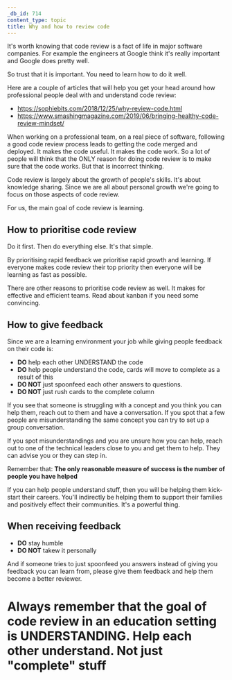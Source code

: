 ```yaml
---
_db_id: 714
content_type: topic
title: Why and how to review code
---
```


It's worth knowing that code review is a fact of life in major software companies. For example the engineers at Google think it's really important and Google does pretty well.

So trust that it is important. You need to learn how to do it well.

Here are a couple of articles that will help you get your head around how professional people deal with and understand code review:

- https://sophiebits.com/2018/12/25/why-review-code.html
- https://www.smashingmagazine.com/2019/06/bringing-healthy-code-review-mindset/

When working on a professional team, on a real piece of software, following a good code review process leads to getting the code merged and deployed. It makes the code useful. It makes the code work. So a lot of people will think that the ONLY reason for doing code review is to make sure that the code works. But that is incorrect thinking.

Code review is largely about the growth of people's skills. It's about knowledge sharing. Since we are all about personal growth we're going to focus on those aspects of code review.

For us, the main goal of code review is learning.

## How to prioritise code review

Do it first. Then do everything else. It's that simple.

By prioritising rapid feedback we prioritise rapid growth and learning. If everyone makes code review their top priority then everyone will be learning as fast as possible.

There are other reasons to prioritise code review as well. It makes for effective and efficient teams. Read about kanban if you need some convincing.

## How to give feedback

Since we are a learning environment your job while giving people feedback on their code is:

- **DO** help each other UNDERSTAND the code
- **DO** help people understand the code, cards will move to complete as a result of this
- **DO NOT** just spoonfeed each other answers to questions.
- **DO NOT** just rush cards to the complete column

If you see that someone is struggling with a concept and you think you can help them, reach out to them and have a conversation. If you spot that a few people are misunderstanding the same concept you can try to set up a group conversation.

If you spot misunderstandings and you are unsure how you can help, reach out to one of the technical leaders close to you and get them to help. They can advise you or they can step in.

Remember that: **The only reasonable measure of success is the number of people you have helped**

If you can help people understand stuff, then you will be helping them kick-start their careers. You'll indirectly be helping them to support their families and positively effect their communities. It's a powerful thing.

## When receiving feedback

- **DO** stay humble
- **DO NOT** takew it personally

And if someone tries to just spoonfeed you answers instead of giving you feedback you can learn from, please give them feedback and help them become a better reviewer.

# Always remember that the goal of code review in an education setting is UNDERSTANDING. Help each other understand. Not just "complete" stuff